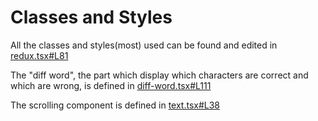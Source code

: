 # Classes and Styles
All the classes and styles(most) used can be found and edited in [redux.tsx#L81](https://github.com/QualityUnit/liveagent-wordpress/blob/7a3062119f640b45c01d4747b44550b287afefeb/apps/typing-test/src/redux.tsx#L81)

The "diff word", the part which display which characters are correct and which are wrong, is defined in [diff-word.tsx#L111](https://github.com/QualityUnit/liveagent-wordpress/blob/7a3062119f640b45c01d4747b44550b287afefeb/apps/typing-test/src/app-state/running/diff-word.tsx#L111)

The scrolling component is defined in [text.tsx#L38](https://github.com/QualityUnit/liveagent-wordpress/blob/7a3062119f640b45c01d4747b44550b287afefeb/apps/typing-test/src/app-state/text.tsx#L38)

